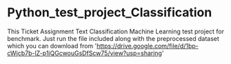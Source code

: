 # Python_test_project_Classification
This Ticket Assignment Text Classification Machine Learning test project for benchmark. Just run the file included along with the preprocessed dataset which you can download from 'https://drive.google.com/file/d/1bp-cWjcb7b-lZ-p1iQGcwouGsDfScw75/view?usp=sharing'

